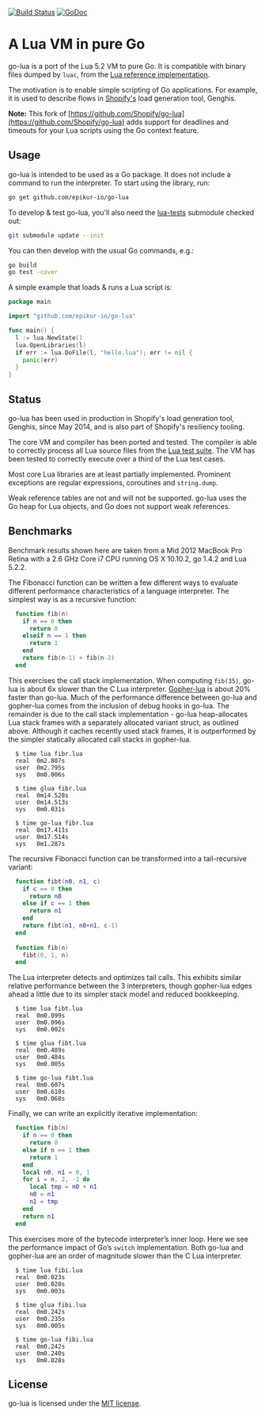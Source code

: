 [![Build Status](https://circleci.com/gh/Shopify/go-lua.png?circle-token=997f951c602c0c63a263eba92975428a49ee4c2e)](https://circleci.com/gh/Shopify/go-lua)
[![GoDoc](https://godoc.org/github.com/epikur-io/go-lua?status.png)](https://godoc.org/github.com/epikur-io/go-lua)

A Lua VM in pure Go
===================

go-lua is a port of the Lua 5.2 VM to pure Go. It is compatible with binary files dumped by `luac`, from the [Lua reference implementation](http://www.lua.org/).

The motivation is to enable simple scripting of Go applications. For example, it is used to describe flows in [Shopify's](http://www.shopify.com/) load generation tool, Genghis.

**Note:** This fork of [https://github.com/Shopify/go-lua](https://github.com/Shopify/go-lua) adds support for deadlines and timeouts for your Lua scripts using the Go context feature.

Usage
-----

go-lua is intended to be used as a Go package. It does not include a command to run the interpreter. To start using the library, run:
```sh
go get github.com/epikur-io/go-lua
```

To develop & test go-lua, you'll also need the [lua-tests](https://github.com/Shopify/lua-tests) submodule checked out:
```sh
git submodule update --init
```

You can then develop with the usual Go commands, e.g.:
```sh
go build
go test -cover
```

A simple example that loads & runs a Lua script is:
```go
package main

import "github.com/epikur-io/go-lua"

func main() {
  l := lua.NewState()
  lua.OpenLibraries(l)
  if err := lua.DoFile(l, "hello.lua"); err != nil {
    panic(err)
  }
}
```

Status
------

go-lua has been used in production in Shopify's load generation tool, Genghis, since May 2014, and is also part of Shopify's resiliency tooling.

The core VM and compiler has been ported and tested. The compiler is able to correctly process all Lua source files from the [Lua test suite](https://github.com/Shopify/lua-tests). The VM has been tested to correctly execute over a third of the Lua test cases.

Most core Lua libraries are at least partially implemented. Prominent exceptions are regular expressions, coroutines and `string.dump`.

Weak reference tables are not and will not be supported. go-lua uses the Go heap for Lua objects, and Go does not support weak references.

Benchmarks
----------

Benchmark results shown here are taken from a Mid 2012 MacBook Pro Retina with a 2.6 GHz Core i7 CPU running OS X 10.10.2, go 1.4.2 and Lua 5.2.2.

The Fibonacci function can be written a few different ways to evaluate different performance characteristics of a language interpreter. The simplest way is as a recursive function:
```lua
  function fib(n)
    if n == 0 then
      return 0
    elseif n == 1 then
      return 1
    end
    return fib(n-1) + fib(n-2)
  end
```

This exercises the call stack implementation. When computing `fib(35)`, go-lua is about 6x slower than the C Lua interpreter. [Gopher-lua](https://github.com/yuin/gopher-lua) is about 20% faster than go-lua. Much of the performance difference between go-lua and gopher-lua comes from the inclusion of debug hooks in go-lua. The remainder is due to the call stack implementation - go-lua heap-allocates Lua stack frames with a separately allocated variant struct, as outlined above. Although it caches recently used stack frames, it is outperformed by the simpler statically allocated call stacks in gopher-lua.
```
  $ time lua fibr.lua
  real  0m2.807s
  user  0m2.795s
  sys   0m0.006s
  
  $ time glua fibr.lua
  real  0m14.528s
  user  0m14.513s
  sys   0m0.031s
  
  $ time go-lua fibr.lua
  real  0m17.411s
  user  0m17.514s
  sys   0m1.287s
```

The recursive Fibonacci function can be transformed into a tail-recursive variant:
```lua
  function fibt(n0, n1, c)
    if c == 0 then
      return n0
    else if c == 1 then
      return n1
    end
    return fibt(n1, n0+n1, c-1)
  end
  
  function fib(n)
    fibt(0, 1, n)
  end
```

The Lua interpreter detects and optimizes tail calls. This exhibits similar relative performance between the 3 interpreters, though gopher-lua edges ahead a little due to its simpler stack model and reduced bookkeeping.
```
  $ time lua fibt.lua
  real  0m0.099s
  user  0m0.096s
  sys   0m0.002s

  $ time glua fibt.lua
  real  0m0.489s
  user  0m0.484s
  sys   0m0.005s

  $ time go-lua fibt.lua
  real  0m0.607s
  user  0m0.610s
  sys   0m0.068s
```

Finally, we can write an explicitly iterative implementation:
```lua
  function fib(n)
    if n == 0 then
      return 0
    else if n == 1 then
      return 1
    end
    local n0, n1 = 0, 1
    for i = n, 2, -1 do
      local tmp = n0 + n1
      n0 = n1
      n1 = tmp
    end
    return n1
  end
```

This exercises more of the bytecode interpreter’s inner loop. Here we see the performance impact of Go’s `switch` implementation. Both go-lua and gopher-lua are an order of magnitude slower than the C Lua interpreter.
```
  $ time lua fibi.lua
  real  0m0.023s
  user  0m0.020s
  sys   0m0.003s

  $ time glua fibi.lua
  real  0m0.242s
  user  0m0.235s
  sys   0m0.005s

  $ time go-lua fibi.lua
  real  0m0.242s
  user  0m0.240s
  sys   0m0.028s
```

License
-------

go-lua is licensed under the [MIT license](https://github.com/epikur-io/go-lua/blob/master/LICENSE.md).
